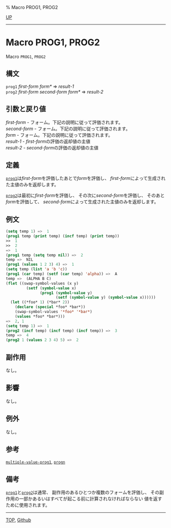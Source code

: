 % Macro PROG1, PROG2

[UP](5.3.html)  

---

# Macro **PROG1, PROG2**


Macro `PROG1`, `PROG2`


## 構文

`prog1` *first-form* *form\** => *result-1*  
`prog2` *first-form* *second-form* *form\** => *result-2*


## 引数と戻り値

*first-form* - フォーム。下記の説明に従って評価されます。  
*second-form* - フォーム。下記の説明に従って評価されます。  
*form* - フォーム。下記の説明に従って評価されます。  
*result-1* - *first-form*の評価の返却値の主値  
*result-2* - *second-form*の評価の返却値の主値  


## 定義

[`prog1`](5.3.prog1.html)は*first-form*を評価したあとで*form*を評価し、
*first-form*によって生成された主値のみを返却します。

[`prog2`](5.3.prog1.html)は最初に*first-form*を評価し、
その次に*second-form*を評価し、
そのあと*form*を評価して、
*second-form*によって生成された主値のみを返却します。


## 例文

```lisp
(setq temp 1) =>  1
(prog1 temp (print temp) (incf temp) (print temp))
>>  1
>>  2
=>  1
(prog1 temp (setq temp nil)) =>  2
temp =>  NIL
(prog1 (values 1 2 3) 4) =>  1 
(setq temp (list 'a 'b 'c))
(prog1 (car temp) (setf (car temp) 'alpha)) =>  A
temp =>  (ALPHA B C)
(flet ((swap-symbol-values (x y)
         (setf (symbol-value x) 
               (prog1 (symbol-value y)
                      (setf (symbol-value y) (symbol-value x))))))
  (let ((*foo* 1) (*bar* 2))
    (declare (special *foo* *bar*))
    (swap-symbol-values '*foo* '*bar*)
    (values *foo* *bar*)))
=>  2, 1
(setq temp 1) =>  1
(prog2 (incf temp) (incf temp) (incf temp)) =>  3
temp =>  4
(prog2 1 (values 2 3 4) 5) =>  2
```


## 副作用

なし。


## 影響

なし。


## 例外

なし。


## 参考

[`multiple-value-prog1`](5.3.multiple-value-prog1.html),
[`progn`](5.3.progn.html)


## 備考

[`prog1`](5.3.prog1.html)と[`prog2`](5.3.prog1.html)は通常、
副作用のあるひとつか複数のフォームを評価し、
その副作用の一部かあるいはすべてが起こる前に計算されなければならない
値を返すために使用されます。


---
[TOP](index.html),  [Github](https://github.com/nptcl/npt-japanese)

